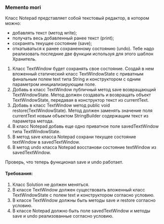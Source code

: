 
### Memento mori

Класс Notepad представляет собой текстовый редактор, в котором можно:
- добавлять текст (метод write);
- получать весь добавленный ранее текст (print);
- сохранять текущее состояние (save);
- откатываться к ранее сохраненному состоянию (undo).
Тебе надо реализовать последние две функции используя для этого шаблон Хранитель.
1. Класс TextWindow будет сохранять свое состояние. Создай в нем вложенный статический класс TextWindowState
с приватным финальным полем text типа String и конструктором с одним параметром инициализирующим поле.
2. Добавь в класс TextWindow публичный метод save возвращающий TextWindowState.
Метод должен создавать и возвращать объект TextWindowState, передавая в конструктор текст из currentText.
3. Добавь в класс TextWindow метод public void restore(TextWindowState).
Метод должен заменять значение поля currentText новым объектом StringBuilder содержащим текст из параметра метода.
4. В класс Notepad добавь еще одно приватное поле savedTextWindow типа TextWindowState.
5. В метод save класса Notepad сохрани текущее состояние textWindow в savedTextWindow.
6. В метод undo класса Notepad восстанови состояние textWindow из savedTextWindow.

Проверь, что теперь функционал save и undo работает.


#### Требования:
1.	Класс Solution не должен меняться.
2.	В классе TextWindow должен существовать вложенный класс TextWindowState с полем text и конструктором согласно условию.
3.	В классе TextWindow должны быть методы save и restore согласно условию.
4.	В классе Notepad должно быть поле savedTextWindow и методы save и undo реализованные согласно условию.

